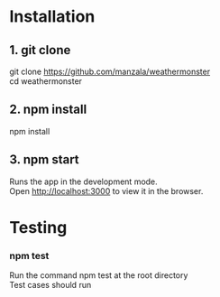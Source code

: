 # Installation

## 1. git clone

git clone https://github.com/manzala/weathermonster <br />
cd weathermonster<br />

## 2. npm install

npm install <br />

## 3. npm start

Runs the app in the development mode.<br />
Open [http://localhost:3000](http://localhost:3000) to view it in the browser.<br />


# Testing

### npm test

Run the command npm test at the root directory <br />
Test cases should run


